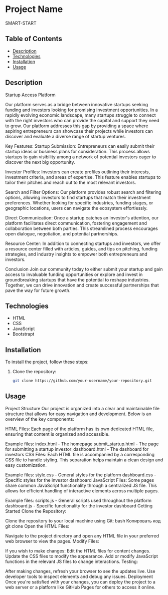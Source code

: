 # Project Name

SMART-START 

## Table of Contents

- [Description](#description)
- [Technologies](#technologies)
- [Installation](#installation)
- [Usage](#usage)

## Description
Startup Access Platform

Our platform serves as a bridge between innovative startups seeking funding and investors looking for promising investment opportunities. In a rapidly evolving economic landscape, many startups struggle to connect with the right investors who can provide the capital and support they need to grow. Our platform addresses this gap by providing a space where aspiring entrepreneurs can showcase their projects while investors can discover and evaluate a diverse range of startup ventures.

Key Features:
Startup Submission: Entrepreneurs can easily submit their startup ideas or business plans for consideration. This process allows startups to gain visibility among a network of potential investors eager to discover the next big opportunity.

Investor Profiles: Investors can create profiles outlining their interests, investment criteria, and areas of expertise. This feature enables startups to tailor their pitches and reach out to the most relevant investors.

Search and Filter Options: Our platform provides robust search and filtering options, allowing investors to find startups that match their investment preferences. Whether looking for specific industries, funding stages, or geographic locations, users can navigate the ecosystem effortlessly.

Direct Communication: Once a startup catches an investor's attention, our platform facilitates direct communication, fostering engagement and collaboration between both parties. This streamlined process encourages open dialogue, negotiation, and potential partnerships.

Resource Center: In addition to connecting startups and investors, we offer a resource center filled with articles, guides, and tips on pitching, funding strategies, and industry insights to empower both entrepreneurs and investors.

Conclusion
Join our community today to either submit your startup and gain access to invaluable funding opportunities or explore and invest in groundbreaking startups that have the potential to reshape industries. Together, we can drive innovation and create successful partnerships that pave the way for future growth.


## Technologies

- HTML
- CSS
- JavaScript
- Bootstrapt

## Installation

To install the project, follow these steps:

1. Clone the repository:
   ```bash
   git clone https://github.com/your-username/your-repository.git

## Usage
Project Structure
Our project is organized into a clear and maintainable file structure that allows for easy navigation and development. Below is an overview of the key components:

HTML Files: Each page of the platform has its own dedicated HTML file, ensuring that content is organized and accessible.

Example files:
index.html - The homepage
submit_startup.html - The page for submitting a startup
investor_dashboard.html - The dashboard for investors
CSS Files: Each HTML file is accompanied by a corresponding CSS file to handle styling. This separation helps maintain a clean design and easy customization.

Example files:
style.css - General styles for the platform
dashboard.css - Specific styles for the investor dashboard
JavaScript Files: Some pages share common JavaScript functionality through a centralized JS file. This allows for efficient handling of interactive elements across multiple pages.

Example files:
scripts.js - General scripts used throughout the platform
dashboard.js - Specific functionality for the investor dashboard
Getting Started
Clone the Repository:

Clone the repository to your local machine using Git:
bash
Копировать код
git clone <repository-url>
Open the HTML Files:

Navigate to the project directory and open any HTML file in your preferred web browser to view the pages.
Modify Files:

If you wish to make changes:
Edit the HTML files for content changes.
Update the CSS files to modify the appearance.
Add or modify JavaScript functions in the relevant JS files to change interactions.
Testing:

After making changes, refresh your browser to see the updates live. Use developer tools to inspect elements and debug any issues.
Deployment
Once you're satisfied with your changes, you can deploy the project to a web server or a platform like GitHub Pages for others to access it online.
